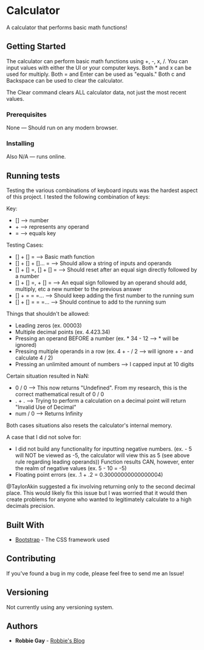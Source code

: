 # Calculator

A calculator that performs basic math functions!

## Getting Started

The calculator can perform basic math functions using +, -, x, /. You can input values with 
either the UI or your computer keys. Both * and x can be used for multiply. Both = and Enter can 
be used as "equals." Both c and Backspace can be used to clear the calculator.

The Clear command clears ALL calculator data, not just the most recent values.

### Prerequisites

None — Should run on any modern browser.

### Installing

Also N/A — runs online.

## Running tests

Testing the various combinations of keyboard inputs was the hardest aspect of this project. I tested the following 
combination of keys:

Key:
* [] --> number
* \+ --> represents any operand
* = --> equals key

Testing Cases:
* [] + [] = --> Basic math function
* [] + [] + []... = --> Should allow a string of inputs and operands
* [] + [] =, [] + [] = --> Should reset after an equal sign directly followed by a number
* [] + [] =, + [] = --> An equal sign followed by an operand should add, multiply, etc a new number to the previous answer
* [] + = = =... --> Should keep adding the first number to the running sum
* [] + [] = = =... --> Should continue to add to the running sum

Things that shouldn't be allowed:
* Leading zeros (ex. 00003)
* Multiple decimal points (ex. 4.423.34)
* Pressing an operand BEFORE a number (ex. * 34 - 12 --> * will be ignored)
* Pressing multiple operands in a row (ex. 4 + - / 2 --> will ignore + - and calculate 4 / 2)
* Pressing an unlimited amount of numbers --> I capped input at 10 digits

Certain situation resulted in NaN:
* 0 / 0 --> This now returns "Undefined". From my research, this is the correct mathematical result of 0 / 0
* . + . --> Trying to perform a calculation on a decimal point will return "Invalid Use of Decimal"
* num / 0 --> Returns Infinity

Both cases situations also resets the calculator's internal memory.

A case that I did not solve for:
* I did not build any functionality for inputting negative numbers. (ex. - 5 will NOT be viewed as -5, the calculator will 
view this as 5 (see above rule regarding leading operands)) Function results CAN, however, enter the realm of negative values (ex. 5 - 10 = -5)
* Floating point errors (ex. .1 + .2 = 0.30000000000000004) 

@TaylorAkin suggested a fix involving returning only to the second decimal place. This would likely fix this issue 
but I was worried that it would then create problems for anyone who wanted to legitimately calculate to a high decimals precision.

## Built With

* [Bootstrap](https://getbootstrap.com) - The CSS framework used

## Contributing

If you've found a bug in my code, please feel free to send me an Issue!

## Versioning

Not currently using any versioning system.

## Authors

* **Robbie Gay** - [Robbie's Blog](https://robbiegay.github.io)
